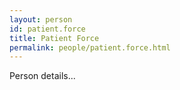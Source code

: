 ```yaml
---
layout: person
id: patient.force
title: Patient Force
permalink: people/patient.force.html
---
```


Person details...